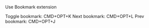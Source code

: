Use Bookmark extension

Toggle bookmark: CMD+OPT+K
Next bookmark: CMD+OPT+L
Prev bookmark: CMD+OPT+J